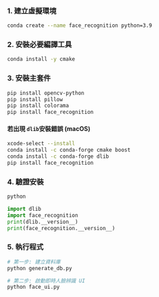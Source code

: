 ### 1. 建立虛擬環境

```bash
conda create --name face_recognition python=3.9
```

### 2. 安裝必要編譯工具

```bash
conda install -y cmake
```

### 3. 安裝主套件

```bash
pip install opencv-python
pip install pillow
pip install colorama
pip install face_recognition
```

#### 若出現 `dlib`安裝錯誤 (macOS)

```bash
xcode-select --install
conda install -c conda-forge cmake boost
conda install -c conda-forge dlib
pip install face_recognition
```

### 4. 驗證安裝

```bash
python
```

```python
import dlib
import face_recognition
print(dlib.__version__)
print(face_recognition.__version__)
```

### 5. 執行程式

```bash
# 第一步: 建立資料庫
python generate_db.py

# 第二步: 啟動即時人臉辨識 UI
python face_ui.py
```
